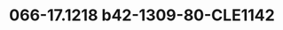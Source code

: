 ---
title: 066-17.1218 b42-1309-80-CLE1142
image: 066-17.1218 b42-1309-80-CLE1142.jpg
brand: sposo
layout: vestito
---